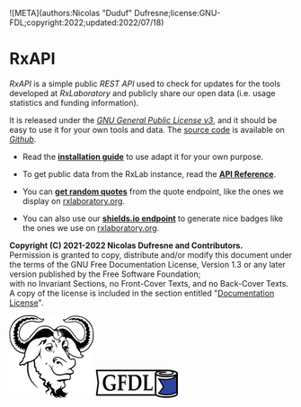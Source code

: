 ![META](authors:Nicolas "Duduf" Dufresne;license:GNU-FDL;copyright:2022;updated:2022/07/18)

# RxAPI

*RxAPI* is a simple public *REST API* used to check for updates for the tools developed at *RxLaboratory* and publicly share our open data (i.e. usage statistics and funding information).

It is released under the *[GNU General Public License v3](gnu-gpl.md)*, and it should be easy to use it for your own tools and data. The [source code](https://github.com/RxLaboratory/RxAPI) is available on *[Github](https://github.com/RxLaboratory/RxAPI)*.

- Read the **[installation guide](install.md)** to use adapt it for your own purpose.

- To get public data from the RxLab instance, read the **[API Reference](api.md)**.

- You can **[get random quotes](quote.md)** from the quote endpoint, like the ones we display on [rxlaboratory.org](https://rxlaboratory.org).

- You can also use our **[shields.io endpoint](shields.md)** to generate nice badges like the ones we use on [rxlaboratory.org](https://rxlaboratory.org).

**Copyright (C)  2021-2022 Nicolas Dufresne and Contributors.**  
Permission is granted to copy, distribute and/or modify this document under the terms of the GNU Free Documentation License, Version 1.3 or any later version published by the Free Software Foundation;  
with no Invariant Sections, no Front-Cover Texts, and no Back-Cover Texts.
A copy of the license is included in the section entitled "[Documentation License](doc-license.md)".

![GNU](img/logos/gnu.png) ![GFDL](img/logos/gfdl-logo.png) 